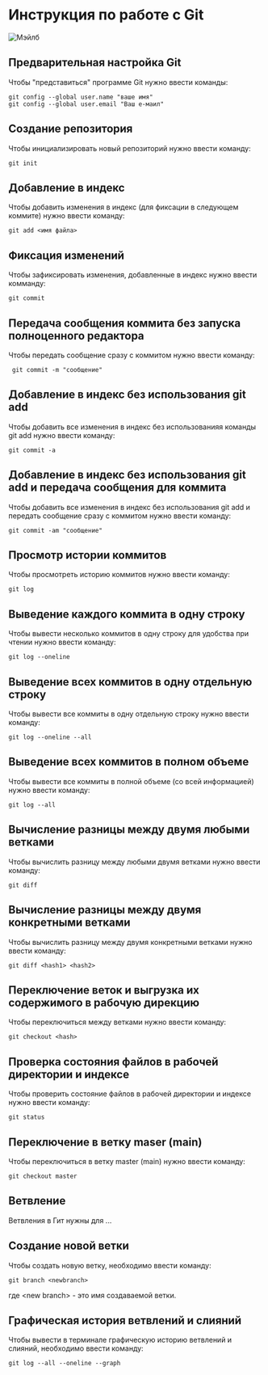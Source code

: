 # **Инструкция по работе с Git**

![Мэйлб](Mabel.webp)

## Предварительная настройка Git

Чтобы "представиться" программе Git нужно ввести команды:

    git config --global user.name "ваше имя"
    git config --global user.email "Ваш е-маил"

## Создание репозитория

Чтобы инициализировать новый репозиторий нужно ввести команду: 

    git init

## Добавление в индекс

Чтобы добавить изменения в индекс (для фиксации в следующем коммите) нужно ввести команду:

    git add <имя файла>

## Фиксация изменений

Чтобы зафиксировать изменения, добавленные в индекс нужно ввести комманду:

    git commit

## Передача сообщения коммита без запуска полноценного редактора

Чтобы передать сообщение сразу с коммитом нужно ввести команду:

     git commit -m "сообщение"

## Добавление в индекс без использования git add

Чтобы добавить все изменения в индекс без использованияя команды git add нужно ввести команду:

    git commit -a

## Добавление в индекс без использования git add и передача сообщения для коммита

Чтобы добавить все изменения в индекс без использования git add и передать сообщение сразу с коммитом нужно ввести команду:

    git commit -am "сообщение"

## Просмотр истории коммитов

Чтобы просмотреть историю коммитов нужно ввести команду:

    git log

## Выведение каждого коммита в одну строку

Чтобы вывести несколько коммитов в одну строку для удобства при чтении нужно ввести команду:

    git log --oneline

## Выведение всех коммитов в одну отдельную строку

Чтобы вывести все коммиты в одну отдельную строку нужно ввести команду:

    git log --oneline --all

## Выведение всех коммитов в полном объеме

Чтобы вывести все коммиты в полной объеме (со всей информацией) нужно ввести команду:

    git log --all

## Вычисление разницы между двумя любыми ветками

Чтобы вычислить разницу между любыми двумя ветками нужно ввести команду:

    git diff

## Вычисление разницы между двумя конкретными ветками

Чтобы вычислить разницу между двумя конкретными ветками нужно ввести команду:

    git diff <hash1> <hash2>

## Переключение веток и выгрузка их содержимого в рабочую дирекцию

Чтобы переключиться между ветками нужно ввести команду:

    git checkout <hash>

## Проверка состояния файлов в рабочей директории и индексе

Чтобы проверить состояние файлов в рабочей директории и индексе нужно ввести команду:

    git status

## Переключение в ветку maser (main)

Чтобы переключиться в ветку master (main) нужно ввести команду:

    git checkout master

## Ветвление

Ветвления в Гит нужны для ...

## Создание новой ветки

Чтобы создать новую ветку, необходимо ввести команду:

    git branch <newbranch>

где \<new branch> - это имя создаваемой ветки.

## Графическая история ветвлений и слияний

Чтобы вывести в терминале графическую историю ветвлений и слияний, необходимо ввести команду:

    git log --all --oneline --graph

    